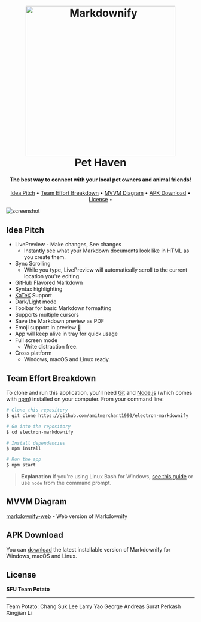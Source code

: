 <h1 align="center">
  <br>
  <a href="http://www.amitmerchant.com/electron-markdownify"><img src="https://i.imgur.com/bNBwXTR.png" alt="Markdownify" width="400"></a>
  <br>
  Pet Haven
  <br>
</h1>

<h4 align="center">The best way to connect with your local pet owners and animal friends!</h4>

<p align="center">
  <a href="#Idea Pitch">Idea Pitch</a> •
  <a href="#Team Effort Breakdown">Team Effort Breakdown</a> •
  <a href="#MVVM Diagram">MVVM Diagram</a> •
  <a href="#APK Download">APK Download</a> •
  <a href="#License">License</a> •
</p>

![screenshot](https://raw.githubusercontent.com/amitmerchant1990/electron-markdownify/master/app/img/markdownify.gif)

## Idea Pitch

* LivePreview - Make changes, See changes
  - Instantly see what your Markdown documents look like in HTML as you create them.
* Sync Scrolling
  - While you type, LivePreview will automatically scroll to the current location you're editing.
* GitHub Flavored Markdown  
* Syntax highlighting
* [KaTeX](https://khan.github.io/KaTeX/) Support
* Dark/Light mode
* Toolbar for basic Markdown formatting
* Supports multiple cursors
* Save the Markdown preview as PDF
* Emoji support in preview :tada:
* App will keep alive in tray for quick usage
* Full screen mode
  - Write distraction free.
* Cross platform
  - Windows, macOS and Linux ready.

## Team Effort Breakdown

To clone and run this application, you'll need [Git](https://git-scm.com) and [Node.js](https://nodejs.org/en/download/) (which comes with [npm](http://npmjs.com)) installed on your computer. From your command line:

```bash
# Clone this repository
$ git clone https://github.com/amitmerchant1990/electron-markdownify

# Go into the repository
$ cd electron-markdownify

# Install dependencies
$ npm install

# Run the app
$ npm start
```

> **Explanation**
> If you're using Linux Bash for Windows, [see this guide](https://www.howtogeek.com/261575/how-to-run-graphical-linux-desktop-applications-from-windows-10s-bash-shell/) or use `node` from the command prompt.

## MVVM Diagram

[markdownify-web](https://github.com/amitmerchant1990/markdownify-web) - Web version of Markdownify

## APK Download

You can [download](https://github.com/amitmerchant1990/electron-markdownify/releases/tag/v1.2.0) the latest installable version of Markdownify for Windows, macOS and Linux.

## License

**SFU Team Potato**

---

<p>Team Potato:
Chang Suk Lee
Larry Yao
George Andreas
Surat Perkash
Xingjian Li</p>


